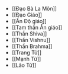 - [[Đạo Bà La Môn]]
- [[Đạo Giáo]]
- [[Ấn Độ giáo]]
- [[Tam thần Ấn giáo]]
- [[Thần Shiva]]
- [[Thần Vishnu]]
- [[Thần Brahma]]
- [[Trang Tử]]
- [[Mạnh Tử]]
- [[Lão Tử]]
